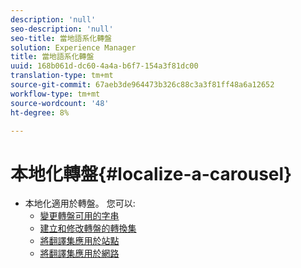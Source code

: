 ```yaml
---
description: 'null'
seo-description: 'null'
seo-title: 當地語系化轉盤
solution: Experience Manager
title: 當地語系化轉盤
uuid: 168b061d-dc60-4a4a-b6f7-154a3f81dc00
translation-type: tm+mt
source-git-commit: 67aeb3de964473b326c88c3a3f81ff48a6a12652
workflow-type: tm+mt
source-wordcount: '48'
ht-degree: 8%

---
```



# 本地化轉盤{#localize-a-carousel}

* 本地化適用於轉盤。 您可以:
   * [變更轉盤可用的字串](/help/using/c-settings-other/c-translation-sets/c-localize-strings.md#section_l2z_hkn_xz)
   * [建立和修改轉盤的轉換集](/help/using/c-settings-other/c-translation-sets/t-create-modify-translation-sets.md)
   * [將翻譯集應用於站點](/help/using/c-settings-other/c-translation-sets/t-apply-a-translation-set-to-a-site.md)
   * [將翻譯集應用於網路](/help/using/c-settings-other/c-translation-sets/t-apply-a-translation-set-to-a-network.md)

